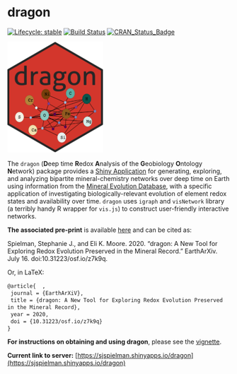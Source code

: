 
# dragon

[![Lifecycle:
stable](https://img.shields.io/badge/lifecycle-stable-green.svg)](https://www.tidyverse.org/lifecycle/#stable) 
[![Build Status](https://travis-ci.org/sjspielman/dragon.svg?branch=master)](https://travis-ci.org/sjspielman/dragon)
[![CRAN\_Status\_Badge](http://www.r-pkg.org/badges/version/dragon)](https://CRAN.R-project.org/package=dragon)


<img src="inst/app/www/favicon.ico" height="250"/>




The `dragon` (**D**eep time **R**edox **A**nalysis of the **G**eobiology **O**ntology **N**etwork) package provides a [Shiny Application](https://shiny.rstudio.com/) for generating, exploring, and analyzing bipartite mineral-chemistry networks over deep time on Earth using information from the [Mineral Evolution Database](http://rruff.info/ima/), with a specific application of investigating biologically-relevant evolution of element redox states and availability over time. `dragon` uses `igraph` and `visNetwork` library (a terribly handy R wrapper for `vis.js`) to construct user-friendly interactive networks. 

**The associated pre-print** is available [here](https://eartharxiv.org/z7k9q/) and can be cited as:

Spielman, Stephanie J., and Eli K. Moore. 2020. “dragon: A New Tool for Exploring Redox Evolution Preserved in the Mineral Record.” EarthArXiv. July 16. doi:10.31223/osf.io/z7k9q.

Or, in LaTeX:
```
@article{  ,
 journal = {EarthArXiV},
 title = {dragon: A New Tool for Exploring Redox Evolution Preserved in the Mineral Record},
 year = 2020,
 doi = {10.31223/osf.io/z7k9q}
}
```

**For instructions on obtaining and using dragon**, please see the [vignette](http://htmlpreview.github.io/?https://github.com/sjspielman/dragon/blob/master/doc/dragon.html).

**Current link to server:** [https://sjspielman.shinyapps.io/dragon](https://sjspielman.shinyapps.io/dragon)

